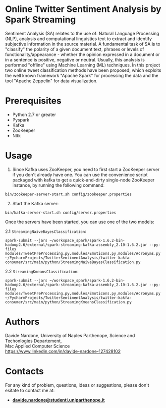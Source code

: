 # Online Twitter Sentiment Analysis by Spark Streaming

Sentiment Analysis (SA) relates to the use of: Natural Language Processing (NLP), analysis and computational linguistics text to extract and identify subjective information in the source material. 
A fundamental task of SA is to "classify" the polarity of a given document text, phrases or levels of functionality/appearance - whether the opinion expressed in a document or in a sentence is positive, negative or neutral.
Usually, this analysis is performed "offline" using Machine Learning (ML) techniques. In this project two online tweet classification methods have been proposed, which exploits the well known framework "Apache Spark" for processing the data and the tool "Apache Zeppelin" for data visualization.


# Prerequisites

  - Python 2.7 or greater <br>
  - Pyspark
  - Kafka
  - ZooKeeper
  - Nltk
  
  # Usage
  
  1. Since Kafka uses ZooKeeper, you need to first start a ZooKeeper server if you don't already have one. You can use the convenience script packaged with kafka to get a quick-and-dirty single-node ZooKeeper instance, by running the following command:
  
  `bin/zookeeper-server-start.sh config/zookeeper.properties`
  
  2. Start the Kafka server:
  
  `bin/kafka-server-start.sh config/server.properties`
  
  Once the servers have been started, you can use one of the two models:
  
  2.1 `StreamingNaiveBayesClassification`:
  
  `spark-submit
  --jars ~/workspace_spark/spark-1.6.2-bin-hadoop2.6/external/spark-streaming-kafka-assembly_2.10-1.6.2.jar
  --py-files modules/TweetPreProcessing.py,modules/Emoticons.py,modules/Acronyms.py ~/PycharmProjects/TwitterSentimentAnalysis/twitter-kakfa-consumer/src/main/python/StreamingNaiveBayesClassification.py`

  2.2 `StreamingKmeansClassification`:
  
  `spark-submit
  --jars ~/workspace_spark/spark-1.6.2-bin-hadoop2.6/external/spark-streaming-kafka-assembly_2.10-1.6.2.jar
  --py-files modules/TweetPreProcessing.py,modules/Emoticons.py,modules/Acronyms.py ~/PycharmProjects/TwitterSentimentAnalysis/twitter-kakfa-consumer/src/main/python/StreamingKmeansClassification.py`
  
# Authors

Davide Nardone, University of Naples Parthenope, Science and Techonlogies Departement,<br> Msc Applied Computer Science <br/>
https://www.linkedin.com/in/davide-nardone-127428102

# Contacts

For any kind of problem, questions, ideas or suggestions, please don't esitate to contact me at: 
- **davide.nardone@studenti.uniparthenope.it**
